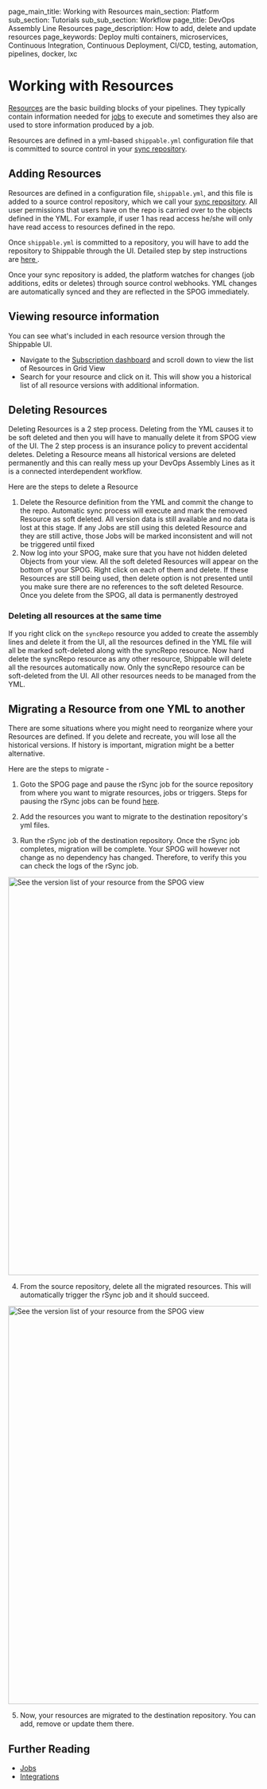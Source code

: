 page_main_title: Working with Resources
main_section: Platform
sub_section: Tutorials
sub_sub_section: Workflow
page_title: DevOps Assembly Line Resources
page_description: How to add, delete and update resources
page_keywords: Deploy multi containers, microservices, Continuous Integration, Continuous Deployment, CI/CD, testing, automation, pipelines, docker, lxc

# Working with Resources

[Resources](/platform/workflow/resource/overview/) are the basic building blocks of your pipelines. They typically contain information needed for [jobs](/platform/workflow/job/overview/) to execute and sometimes they also are used to store information produced by a job.

Resources are defined in a yml-based `shippable.yml` configuration file that is committed to source control in your [sync repository](/platform/workflow/resource/syncrepo/).

<a name="adding"></a>
## Adding Resources
Resources are defined in a configuration file, `shippable.yml`, and this file is added to a source control repository, which we call your [sync repository](/platform/workflow/resource/syncrepo). All user permissions that users have on the repo is carried over to the objects defined in the YML. For example, if user 1 has read access he/she will only have read access to resources defined in the repo.

Once `shippable.yml` is committed to a repository, you will have to add the repository to Shippable through the UI. Detailed step by step instructions are [here ](/platform/tutorial/workflow/crud-syncrepo/#adding-a-syncrepo).

Once your sync repository is added, the platform watches for changes (job additions, edits or deletes) through source control webhooks. YML changes are automatically synced and they are reflected in the SPOG immediately.

<a name="viewing"></a>
## Viewing resource information

You can see what's included in each resource version through the Shippable UI.

* Navigate to the [Subscription dashboard](/platform/visibility/subscription/dashboard/) and scroll down to view the list of Resources in Grid View
* Search for your resource and click on it. This will show you a historical list of all resource versions with additional information.

## Deleting Resources
Deleting Resources is a 2 step process. Deleting from the YML causes it to be soft deleted and then you will have to manually delete it from SPOG view of the UI. The 2 step process is an insurance policy to prevent accidental deletes. Deleting a Resource means all historical versions are deleted permanently and this can really mess up your DevOps Assembly Lines as it is a connected interdependent workflow.

Here are the steps to delete a Resource

1. Delete the Resource definition from the YML and commit the change to the repo. Automatic sync process will execute and mark the removed Resource as soft deleted. All version data is still available and no data is lost at this stage. If any Jobs are still using this deleted Resource and they are still active, those Jobs will be marked inconsistent and will not be triggered until fixed
1. Now log into your SPOG, make sure that you have not hidden deleted Objects from your view. All the soft deleted Resources will appear on the bottom of your SPOG. Right click on each of them and delete. If these Resources are still being used, then delete option is not presented until you make sure there are no references to the soft deleted Resource. Once you delete from the SPOG, all data is permanently destroyed

### Deleting all resources at the same time
If you right click on the `syncRepo` resource you added to create the assembly lines and delete it from the UI, all the resources defined in the YML file will all be marked soft-deleted along with the syncRepo resource. Now hard delete the syncRepo resource as any other resource, Shippable will delete all the resources automatically now. Only the syncRepo resource can be soft-deleted from the UI. All other resources needs to be managed from the YML.

## Migrating a Resource from one YML to another
There are some situations where you might need to reorganize where your Resources are defined. If you delete and recreate, you will lose all the historical versions. If history is important, migration might be a better alternative.

Here are the steps to migrate -

1. Goto the SPOG page and pause the rSync job for the source repository from where you want to migrate resources, jobs or triggers. Steps for pausing the rSync jobs can be found [here](/platform//tutorial/workflow/crud-job#pausing-jobs).

2. Add the resources you want to migrate to the destination repository's yml files.

3. Run the rSync job of the destination repository. Once the rSync job completes, migration will be complete. Your SPOG will however not change as no dependency has changed. Therefore, to verify this you can check the logs of the rSync job.
<img src="/images/pipelines/migrationConsoleLog.png" alt="See the version list of your resource from the SPOG view" style="width:800px;vertical-align: middle;display: block;margin-left: auto;margin-right: auto;"/>

4. From the source repository, delete all the migrated resources. This will automatically trigger the rSync job and it should succeed.
<img src="/images/pipelines/resumeJob.png" alt="See the version list of your resource from the SPOG view" style="width:800px;vertical-align: middle;display: block;margin-left: auto;margin-right: auto;"/>

5. Now, your resources are migrated to the destination repository. You can add, remove or update them there.

## Further Reading
* [Jobs](/platform/workflow/job/overview)
* [Integrations](/platform/integration/overview)
